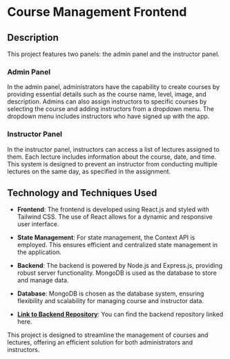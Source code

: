 # Course Management Frontend

## Description

This project features two panels: the admin panel and the instructor panel.

### Admin Panel

In the admin panel, administrators have the capability to create courses by providing essential details such as the course name, level, image, and description. Admins can also assign instructors to specific courses by selecting the course and adding instructors from a dropdown menu. The dropdown menu includes instructors who have signed up with the app.

### Instructor Panel

In the instructor panel, instructors can access a list of lectures assigned to them. Each lecture includes information about the course, date, and time. This system is designed to prevent an instructor from conducting multiple lectures on the same day, as specified in the assignment.

## Technology and Techniques Used

- **Frontend**: The frontend is developed using React.js and styled with Tailwind CSS. The use of React allows for a dynamic and responsive user interface.

- **State Management**: For state management, the Context API is employed. This ensures efficient and centralized state management in the application.

- **Backend**: The backend is powered by Node.js and Express.js, providing robust server functionality. MongoDB is used as the database to store and manage data.

- **Database**: MongoDB is chosen as the database system, ensuring flexibility and scalability for managing course and instructor data.

- **[Link to Backend Repository](#)**: You can find the backend repository linked here.

This project is designed to streamline the management of courses and lectures, offering an efficient solution for both administrators and instructors.
